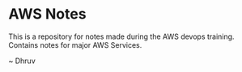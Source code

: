 # AWS Notes 
This is a repository for notes made during the AWS devops training.
Contains notes for major AWS Services.

~ Dhruv 
